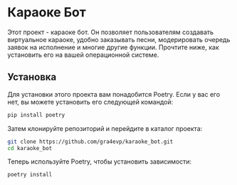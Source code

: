 # Караоке Бот

Этот проект - караоке бот.
Он позволяет пользователям создавать виртуальное караоке, удобно заказывать песни, модерировать очередь заявок на исполнение и многие другие функции. Прочтите ниже, как установить его на вашей операционной системе.

## Установка

Для установки этого проекта вам понадобится Poetry. Если у вас его нет, вы можете установить его следующей командой:

```bash
pip install poetry
```

Затем клонируйте репозиторий и перейдите в каталог проекта:
```bash
git clone https://github.com/gra4evp/karaoke_bot.git
cd karaoke_bot
```

Теперь используйте Poetry, чтобы установить зависимости:
```bash
poetry install
```